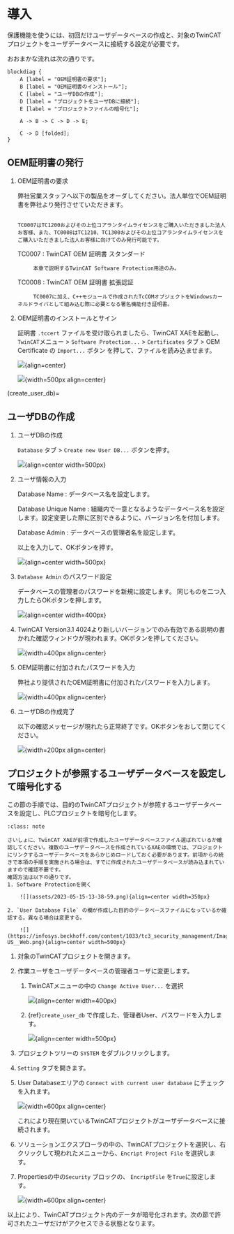 # 導入

保護機能を使うには、初回だけユーザデータベースの作成と、対象のTwinCATプロジェクトをユーザデータベースに接続する設定が必要です。

おおまかな流れは次の通りです。

```{blockdiag}
blockdiag {
    A [label = "OEM証明書の要求"];
    B [label = "OEM証明書のインストール"];
    C [label = "ユーザDBの作成"];
    D [label = "プロジェクトをユーザDBに接続"];
    E [label = "プロジェクトファイルの暗号化"];

    A -> B -> C -> D -> E;

    C -> D [folded];
}
```

## OEM証明書の発行

1. OEM証明書の要求

    弊社営業スタッフへ以下の製品をオーダしてください。法人単位でOEM証明書を弊社より発行させていただきます。

    ```{note}

    TC0007はTC1200およびその上位コアランタイムライセンスをご購入いただきました法人お客様、また、TC0008はTC1210、TC1300およびその上位コアランタイムライセンスをご購入いただきました法人お客様に向けてのみ発行可能です。
    ```

    TC0007
        : TwinCAT OEM 証明書 スタンダード
            
            本章で説明するTwinCAT Software Protection用途のみ。

    TC0008
        : TwinCAT OEM 証明書 拡張認証

            TC0007に加え、C++モジュールで作成されたTcCOMオブジェクトをWindowsカーネルドライバとして組み込む際に必要となる署名機能付き証明書。


2. OEM証明書のインストールとサイン

    証明書 `.tccert` ファイルを受け取られましたら、TwinCAT XAEを起動し、`TwinCAT`メニュー > `Software Protection...` > `Certificates` タブ > OEM Certificate の `Import...` ボタン を押して、ファイルを読み込ませます。

    ![](https://infosys.beckhoff.com/content/1033/tc3_security_management/Images/png/9007206171442571__Web.png){align=center}

    ![](assets/2023-05-12-15-01-04.png){width=500px align=center}

(create_user_db)=
## ユーザDBの作成

1. ユーザDBの作成

    `Database` タブ > `Create new User DB...` ボタンを押す。

    ![](https://infosys.beckhoff.com/content/1033/tc3_security_management/Images/png/5940588683__Web.png){align=center width=500px}

2. ユーザ情報の入力

    Database Name
        : データベース名を設定します。

    Database Unique Name
        : 組織内で一意となるようなデータベース名を設定します。設定変更した際に区別できるように、バージョン名を付加します。

    Database Admin
        : データベースの管理者名を設定します。
    
    以上を入力して、OKボタンを押す。

    ![](https://infosys.beckhoff.com/content/1033/tc3_security_management/Images/png/9007206908904075__en-US__Web.png){align=center width=500px}

3.  `Database Admin` のパスワード設定

    データベースの管理者のパスワードを新規に設定します。
    同じものを二つ入力したらOKボタンを押します。

    ![](https://infosys.beckhoff.com/content/1033/tc3_security_management/Images/png/9007206915340555__en-US__Web.png){align=center width=400px}


4. TwinCAT Version3.1 4024より新しいバージョンでのみ有効である説明の書かれた確認ウィンドウが現われます。OKボタンを押してください。

    ![](assets/2023-05-12-16-13-34.png){width=400px align=center}


5. OEM証明書に付加されたパスワードを入力

    弊社より提供されたOEM証明書に付加されたパスワードを入力します。

    ![](https://infosys.beckhoff.com/content/1033/tc3_security_management/Images/png/9007206915334923__en-US__Web.png){width=400px align=center}

6. ユーザDBの作成完了

    以下の確認メッセージが現れたら正常終了です。OKボタンをおして閉じてください。

    ![](https://infosys.beckhoff.com/content/1033/tc3_security_management/Images/png/9007206915338123__en-US__Web.png){width=200px align=center}


## プロジェクトが参照するユーザデータベースを設定して暗号化する

この節の手順では、目的のTwinCATプロジェクトが参照するユーザデータベースを設定し、PLCプロジェクトを暗号化します。

```{admonition} 作業を行う前に確認してください
:class: note

さいしょに、TwinCAT XAEが前項で作成したユーザデータベースファイル選ばれているか確認してください。複数のユーザデータベースを作成されているXAEの環境では、プロジェクトにリンクするユーザデータベースをあらかじめロードしておく必要があります。前項からの続きで本項の手順を実施される場合は、すでに作成されたユーザデータベースが読み込まれていますので確認不要です。
確認方法は以下の通りです。
1. Software Protectionを開く

    ![](assets/2023-05-15-13-38-59.png){align=center width=350px}

2. `User Database File` の欄が作成した目的のデータベースファイルになっているか確認する。異なる場合は変更する。

    ![](https://infosys.beckhoff.com/content/1033/tc3_security_management/Images/png/9007206933648011__en-US__Web.png){align=center width=500px}
```


1. 対象のTwinCATプロジェクトを開きます。
2. 作業ユーザをユーザデータベースの管理者ユーザに変更します。

    1. TwinCATメニューの中の `Change Active User...` を選択
    
        ![](assets/2023-05-15-13-43-09.png){align=center width=400px}

    2. {ref}`create_user_db` で作成した、管理者User、パスワードを入力します。

        ![](assets/2023-05-15-13-45-45.png){align=center width=500px}

3. プロジェクトツリーの `SYSTEM` をダブルクリックします。
4. `Setting` タブを開きます。
5. User Databaseエリアの `Connect with current user database` にチェックを入れます。

    ![](https://infosys.beckhoff.com/content/1033/tc3_security_management/Images/png/5940579211__Web.png){width=600px align=center}

    これにより現在開いているTwinCATプロジェクトがユーザデータベースに接続されます。

5. ソリューションエクスプローラの中の、TwinCATプロジェクトを選択し、右クリックして現われたメニューから、`Encript Project File` を選択します。

6. Propertiesの中の`Security` ブロックの、 `EncriptFile` を`True`に設定します。

    ![](https://infosys.beckhoff.com/content/1033/tc3_security_management/Images/png/1940514059__Web.png){width=600px align=center}

以上により、TwinCATプロジェクト内のデータが暗号化されます。次の節で許可されたユーザだけがアクセスできる状態となります。
